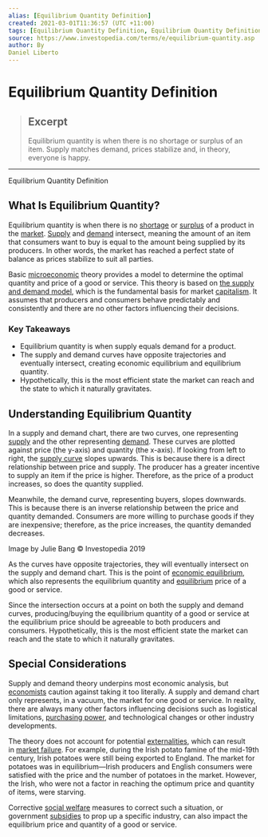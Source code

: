 ```yaml
---
alias: [Equilibrium Quantity Definition]
created: 2021-03-01T11:36:57 (UTC +11:00)
tags: [Equilibrium Quantity Definition, Equilibrium Quantity Definition]
source: https://www.investopedia.com/terms/e/equilibrium-quantity.asp
author: By
Daniel Liberto
---
```


# Equilibrium Quantity Definition

> ## Excerpt
> Equilibrium quantity is when there is no shortage or surplus of an item. Supply matches demand, prices stabilize and, in theory, everyone is happy.

---

Equilibrium Quantity Definition
## What Is Equilibrium Quantity?

Equilibrium quantity is when there is no [shortage](https://www.investopedia.com/terms/s/shortage.asp) or [surplus](https://www.investopedia.com/terms/s/surplus.asp) of a product in the [market](https://www.investopedia.com/terms/m/market.asp). [Supply](https://www.investopedia.com/terms/s/supply.asp) and [demand](https://www.investopedia.com/terms/d/demand.asp) intersect, meaning the amount of an item that consumers want to buy is equal to the amount being supplied by its producers. In other words, the market has reached a perfect state of balance as prices stabilize to suit all parties.

Basic [microeconomic](https://www.investopedia.com/terms/m/microeconomics.asp) theory provides a model to determine the optimal quantity and price of a good or service. This theory is based on [the supply and demand model](https://www.investopedia.com/terms/l/law-of-supply-demand.asp), which is the fundamental basis for market [capitalism](https://www.investopedia.com/terms/c/capitalism.asp). It assumes that producers and consumers behave predictably and consistently and there are no other factors influencing their decisions.

### Key Takeaways

-   Equilibrium quantity is when supply equals demand for a product.
-   The supply and demand curves have opposite trajectories and eventually intersect, creating economic equilibrium and equilibrium quantity.
-   Hypothetically, this is the most efficient state the market can reach and the state to which it naturally gravitates.

## Understanding Equilibrium Quantity

In a supply and demand chart, there are two curves, one representing [supply](https://www.investopedia.com/terms/s/supply-curve.asp) and the other representing [demand](https://www.investopedia.com/terms/d/demand-curve.asp). These curves are plotted against price (the y-axis) and quantity (the x-axis). If looking from left to right, the [supply curve](https://www.investopedia.com/terms/s/supply-curve.asp) slopes upwards. This is because there is a direct relationship between price and supply. The producer has a greater incentive to supply an item if the price is higher. Therefore, as the price of a product increases, so does the quantity supplied.

Meanwhile, the demand curve, representing buyers, slopes downwards. This is because there is an inverse relationship between the price and quantity demanded. Consumers are more willing to purchase goods if they are inexpensive; therefore, as the price increases, the quantity demanded decreases.

Image by Julie Bang © Investopedia 2019

As the curves have opposite trajectories, they will eventually intersect on the supply and demand chart. This is the point of [economic equilibrium](https://www.investopedia.com/terms/e/economic-equilibrium.asp), which also represents the equilibrium quantity and [equilibrium](https://www.investopedia.com/terms/e/equilibrium.asp) price of a good or service.

Since the intersection occurs at a point on both the supply and demand curves, producing/buying the equilibrium quantity of a good or service at the equilibrium price should be agreeable to both producers and consumers. Hypothetically, this is the most efficient state the market can reach and the state to which it naturally gravitates.

## Special Considerations

Supply and demand theory underpins most economic analysis, but [economists](https://www.investopedia.com/terms/e/economist.asp) caution against taking it too literally. A supply and demand chart only represents, in a vacuum, the market for one good or service. In reality, there are always many other factors influencing decisions such as logistical limitations, [purchasing power](https://www.investopedia.com/terms/p/purchasingpower.asp), and technological changes or other industry developments.

The theory does not account for potential [externalities](https://www.investopedia.com/terms/e/externality.asp), which can result in [market failure](https://www.investopedia.com/terms/m/marketfailure.asp). For example, during the Irish potato famine of the mid-19th century, Irish potatoes were still being exported to England. The market for potatoes was in equilibrium—Irish producers and English consumers were satisfied with the price and the number of potatoes in the market. However, the Irish, who were not a factor in reaching the optimum price and quantity of items, were starving.

Corrective [social welfare](https://www.investopedia.com/terms/s/social-welfare-system.asp) measures to correct such a situation, or government [subsidies](https://www.investopedia.com/terms/s/subsidy.asp) to prop up a specific industry, can also impact the equilibrium price and quantity of a good or service.
